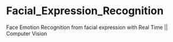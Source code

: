 # Facial_Expression_Recognition
Face Emotion Recognition from facial expression with Real Time || Computer Vision
